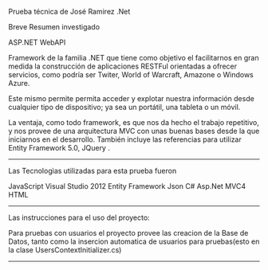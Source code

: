 Prueba técnica de José Ramirez .Net


Breve Resumen investigado

ASP.NET WebAPI 

Framework de la familia .NET que tiene
como objetivo el facilitarnos en gran medida la construcción de aplicaciones RESTFul orientadas a
ofrecer servicios, como podría ser Twiter, World of Warcraft, Amazone o Windows Azure.

Este mismo permite  permita acceder y explotar nuestra información desde cualquier
tipo de dispositivo; ya sea un portátil, una tableta o un móvil.

La ventaja, como todo framework, es que nos da hecho el trabajo repetitivo,
y nos provee de una arquitectura MVC con unas buenas bases desde la que iniciarnos en el desarrollo. 
También incluye las referencias para utilizar Entity Framework 5.0, JQuery .

---------------------------------------------------------
Las Tecnologìas utilizadas para esta prueba fueron

JavaScript
Visual Studio 2012
Entity Framework
Json
C# Asp.Net MVC4
HTML

-------------------------------------------------
Las instrucciones para el uso del proyecto:

Para pruebas con usuarios el proyecto provee las creacion de la Base de Datos, tanto como
la insercion automatica de usuarios para pruebas(esto en la clase UsersContextInitializer.cs)

----------------------




